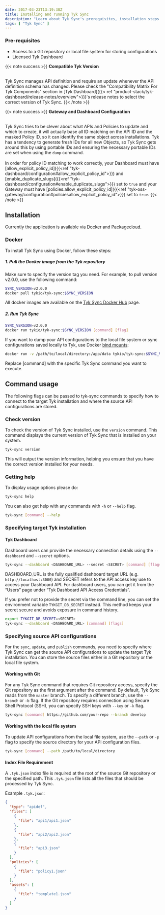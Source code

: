 ```yaml
---
date: 2017-03-23T13:19:38Z
title: Installing and running Tyk Sync
description: "Learn about Tyk Sync's prerequisites, installation steps via Docker and Packagecloud, and detailed guides for using Tyk Sync locally or integrating it with Git in a CI/CD pipeline."
tags: [ "Tyk Sync" ]
---
```


### Pre-requisites
- Access to a Git repository or local file system for storing configurations
- Licensed Tyk Dashboard

{{< note success >}}
**Compatible Tyk Version**

<br>Tyk Sync manages API definition and require an update whenever the API definition schema has changed. Please check the "Compatibility Matrix For Tyk Components" section in [Tyk Dashboard]({{< ref "product-stack/tyk-dashboard/release-notes/overview">}})'s release notes to select the correct version of Tyk Sync.
{{< /note >}}

{{< note success >}}
**Gateway and Dashboard Configuration**

<br>Tyk Sync tries to be clever about what APIs and Policies to update and which to create, it will actually base all ID matching on the API ID and the masked Policy ID, so it can identify the same object across installations. Tyk has a tendency to generate fresh IDs for all new Objects, so Tyk Sync gets around this by using portable IDs and ensuring the necessary portable IDs are set when using the `dump` command.
<br>
<br>In order for policy ID matching to work correctly, your Dashboard must have [allow_explicit_policy_id]({{<ref "tyk-dashboard/configuration#allow_explicit_policy_id">}}) and [enable_duplicate_slugs]({{<ref "tyk-dashboard/configuration#enable_duplicate_slugs">}}) set to `true` and your Gateway must have [policies.allow_explicit_policy_id]({{<ref "tyk-oss-gateway/configuration#policiesallow_explicit_policy_id">}}) set to `true`.
{{< /note >}}

## Installation
Currently the application is available via [Docker](https://hub.docker.com/r/tykio/tyk-sync) and [Packagecloud](https://packagecloud.io/tyk/tyk-sync).

### Docker

To install Tyk Sync using Docker, follow these steps:

##### 1. Pull the Docker image from the Tyk repository

Make sure to specify the version tag you need. For example, to pull version v2.0.0, use the following command:

```bash
SYNC_VERSION=v2.0.0
docker pull tykio/tyk-sync:$SYNC_VERSION
```

All docker images are available on the [Tyk Sync Docker Hub](https://hub.docker.com/r/tykio/tyk-sync/tags) page.

##### 2. Run Tyk Sync

```bash
SYNC_VERSION=v2.0.0
docker run tykio/tyk-sync:$SYNC_VERSION [command] [flag]
```

If you want to dump your API configurations to the local file system or sync configurations saved locally to Tyk, use Docker [bind mounts](https://docs.docker.com/storage/bind-mounts):

```bash
docker run -v /path/to/local/directory:/app/data tykio/tyk-sync:$SYNC_VERSION [command] [flag]
```
Replace [command] with the specific Tyk Sync command you want to execute.

## Command usage

The following flags can be passed to tyk-sync commands to specify how to connect to the target Tyk installation and where the source API configurations are stored.

### Check version

To check the version of Tyk Sync installed, use the `version` command. This command displays the current version of Tyk Sync that is installed on your system.

```bash
tyk-sync version
```

This will output the version information, helping you ensure that you have the correct version installed for your needs.

### Getting help

To display usage options please do:
```bash
tyk-sync help
```

You can also get help with any commands with `-h` or `--help` flag.
```bash
tyk-sync [command] --help
```

### Specifying target Tyk installation

#### Tyk Dashboard
Dashboard users can provide the necessary connection details using the `--dashboard` and `--secret` options.

```bash
tyk-sync --dashboard <DASHBOARD_URL> --secret <SECRET> [command] [flags]
```

DASHBOARD_URL is the fully qualified dashboard target URL (e.g. `http://localhost:3000`) and SECRET refers to the API access key use to access your Dashboard API. For dashboard users, you can get it from the “Users” page under “Tyk Dashboard API Access Credentials”.

If you prefer not to provide the secret via the command line, you can set the environment variable `TYKGIT_DB_SECRET` instead. This method keeps your secret secure and avoids exposure in command history.

```bash
export TYKGIT_DB_SECRET=<SECRET>
tyk-sync --dashboard <DASHBOARD_URL> [command] [flags]
```

### Specifying source API configurations
For the `sync`, `update`, and `publish` commands, you need to specify where Tyk Sync can get the source API configurations to update the target Tyk installation. You can store the source files either in a Git repository or the local file system.

#### Working with Git
For any Tyk Sync command that requires Git repository access, specify the Git repository as the first argument after the command. By default, Tyk Sync reads from the `master` branch. To specify a different branch, use the `--branch` or `-b` flag. If the Git repository requires connection using Secure Shell Protocol (SSH), you can specify SSH keys with `--key` or `-k` flag.

```bash
tyk-sync [command] https://github.com/your-repo --branch develop
```

#### Working with the local file system
To update API configurations from the local file system, use the `--path` or `-p` flag to specify the source directory for your API configuration files.

```bash
tyk-sync [command] --path /path/to/local/directory
```

#### Index File Requirement
A `.tyk.json` index file is required at the root of the source Git repository or the specified path. This `.tyk.json` file lists all the files that should be processed by Tyk Sync.

Example `.tyk.json`:
```json
{
  "type": "apidef",
  "files": [
    {
      "file": "api1/api1.json"
    },
    {
      "file": "api2/api2.json"
    },
    {
      "file": "api3.json"
    }
  ],
  "policies": [
    {
      "file": "policy1.json"
    }
  ],
  "assets": [
    {
      "file": "template1.json"
    }
  ]
}
```